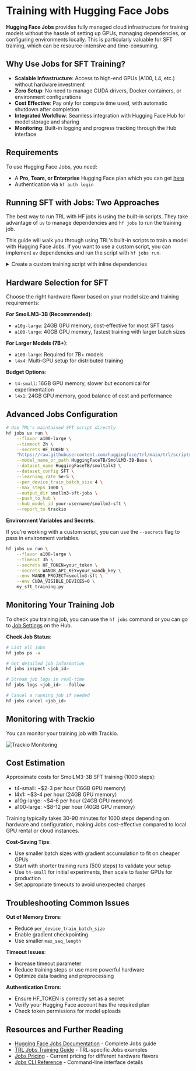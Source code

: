 # Training with Hugging Face Jobs

**Hugging Face Jobs** provides fully managed cloud infrastructure for training models without the hassle of setting up GPUs, managing dependencies, or configuring environments locally. This is particularly valuable for SFT training, which can be resource-intensive and time-consuming.

## Why Use Jobs for SFT Training?

- **Scalable Infrastructure**: Access to high-end GPUs (A100, L4, etc.) without hardware investment
- **Zero Setup**: No need to manage CUDA drivers, Docker containers, or environment configurations  
- **Cost Effective**: Pay only for compute time used, with automatic shutdown after completion
- **Integrated Workflow**: Seamless integration with Hugging Face Hub for model storage and sharing
- **Monitoring**: Built-in logging and progress tracking through the Hub interface

## Requirements

To use Hugging Face Jobs, you need:
- A **Pro, Team, or Enterprise** Hugging Face plan which you can get [here](https://huggingface.co/pricing)
- Authentication via `hf auth login`

## Running SFT with Jobs: Two Approaches


The best way to run TRL with HF jobs is using the built-in scripts. They take advantage of `uv` to manage dependencies and `hf jobs` to run the training job.

This guide will walk you through using TRL's built-in scripts to train a model with Hugging Face Jobs. If you want to use a custom script, you can implement `uv` dependencies and run the script with `hf jobs run`.

<details>

<summary>Create a custom training script with inline dependencies</summary>

```python
# sft_training.py
# /// script
# dependencies = [
#     "trl[sft]>=0.7.0",
#     "transformers>=4.36.0", 
#     "datasets>=2.14.0",
#     "accelerate>=0.24.0",
#     "peft>=0.7.0"
# ]
# ///

from trl import SFTTrainer, SFTConfig
from transformers import AutoModelForCausalLM, AutoTokenizer
from datasets import load_dataset

# Load model and tokenizer
model = AutoModelForCausalLM.from_pretrained("HuggingFaceTB/SmolLM3-3B-Base")
tokenizer = AutoTokenizer.from_pretrained("HuggingFaceTB/SmolLM3-3B-Base")

# Load dataset
dataset = load_dataset("HuggingFaceTB/smoltalk2", "SFT")

# Configure training
config = SFTConfig(
    output_dir="./smollm3-jobs-sft",
    per_device_train_batch_size=4,
    learning_rate=5e-5,
    max_steps=1000,
    logging_steps=50,
    save_steps=200,
    push_to_hub=True,
    hub_model_id="your-username/smollm3-jobs-sft"
)

# Train
trainer = SFTTrainer(
    model=model,
    tokenizer=tokenizer,
    train_dataset=dataset["train"],
    args=config,
)
trainer.train()
```

Then run with the Jobs CLI:

```bash
# Run the UV script on Jobs
hf jobs uv run \
    --flavor a100-large \
    --timeout 2h \
    --secrets HF_TOKEN \
    sft_training.py
```

</details>

## Hardware Selection for SFT

Choose the right hardware flavor based on your model size and training requirements:

**For SmolLM3-3B (Recommended)**:
- `a10g-large`: 24GB GPU memory, cost-effective for most SFT tasks
- `a100-large`: 40GB GPU memory, fastest training with larger batch sizes

**For Larger Models (7B+)**:
- `a100-large`: Required for 7B+ models
- `l4x4`: Multi-GPU setup for distributed training

**Budget Options**:
- `t4-small`: 16GB GPU memory, slower but economical for experimentation
- `l4x1`: 24GB GPU memory, good balance of cost and performance

## Advanced Jobs Configuration

```bash
# Use TRL's maintained SFT script directly
hf jobs uv run \
    --flavor a100-large \
    --timeout 2h \
    --secrets HF_TOKEN \
    "https://raw.githubusercontent.com/huggingface/trl/main/trl/scripts/sft.py" \
    --model_name_or_path HuggingFaceTB/SmolLM3-3B-Base \
    --dataset_name HuggingFaceTB/smoltalk2 \
    --dataset_config SFT \
    --learning_rate 5e-5 \
    --per_device_train_batch_size 4 \
    --max_steps 1000 \
    --output_dir smollm3-sft-jobs \
    --push_to_hub \
    --hub_model_id your-username/smollm3-sft \
    --report_to trackio
```

**Environment Variables and Secrets**:

If you're working with a custom script, you can use the `--secrets` flag to pass in environment variables.

```bash
hf jobs uv run \
    --flavor a100-large \
    --timeout 3h \
    --secrets HF_TOKEN=your_token \
    --secrets WANDB_API_KEY=your_wandb_key \
    --env WANDB_PROJECT=smollm3-sft \
    --env CUDA_VISIBLE_DEVICES=0 \
    my_sft_training.py
```



## Monitoring Your Training Job

To check you training job, you can use the `hf jobs` command or you can go to [Job Settings](https://huggingface.co/settings/jobs) on the Hub.

**Check Job Status**:

```bash
# List all jobs
hf jobs ps -a

# Get detailed job information  
hf jobs inspect <job_id>

# Stream job logs in real-time
hf jobs logs <job_id> --follow

# Cancel a running job if needed
hf jobs cancel <job_id>
```

## Monitoring with Trackio

You can monitor your training job with Trackio.

<!-- TODO: Add Trackio monitoring link -->

![Trackio Monitoring](https://github.com/user-attachments/assets/f3eac49e-d8ee-4fc0-b1ca-aedfc6d6fae1)

## Cost Estimation

Approximate costs for SmolLM3-3B SFT training (1000 steps):
- t4-small: ~$2-3 per hour (16GB GPU memory)
- l4x1: ~$3-4 per hour (24GB GPU memory) 
- a10g-large: ~$4-6 per hour (24GB GPU memory)
- a100-large: ~$8-12 per hour (40GB GPU memory)

Training typically takes 30-90 minutes for 1000 steps depending on hardware and configuration, making Jobs cost-effective compared to local GPU rental or cloud instances.

**Cost-Saving Tips**:
- Use smaller batch sizes with gradient accumulation to fit on cheaper GPUs
- Start with shorter training runs (500 steps) to validate your setup
- Use `t4-small` for initial experiments, then scale to faster GPUs for production
- Set appropriate timeouts to avoid unexpected charges

## Troubleshooting Common Issues

**Out of Memory Errors**:
- Reduce `per_device_train_batch_size`
- Enable gradient checkpointing
- Use smaller `max_seq_length`

**Timeout Issues**:
- Increase timeout parameter
- Reduce training steps or use more powerful hardware
- Optimize data loading and preprocessing

**Authentication Errors**:
- Ensure HF_TOKEN is correctly set as a secret
- Verify your Hugging Face account has the required plan
- Check token permissions for model uploads

## Resources and Further Reading

- [Hugging Face Jobs Documentation](https://huggingface.co/docs/huggingface_hub/guides/jobs) - Complete Jobs guide
- [TRL Jobs Training Guide](https://huggingface.co/docs/trl/main/en/jobs_training) - TRL-specific Jobs examples
- [Jobs Pricing](https://huggingface.co/pricing) - Current pricing for different hardware flavors
- [Jobs CLI Reference](https://huggingface.co/docs/huggingface_hub/guides/cli#hf-jobs) - Command-line interface details
